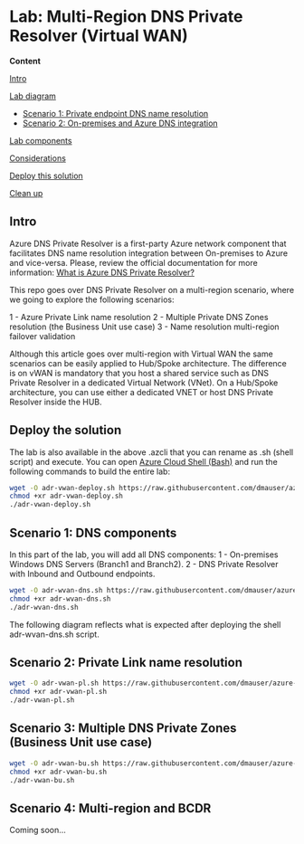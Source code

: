 # Lab: Multi-Region DNS Private Resolver (Virtual WAN)

**Content**

[Intro](#intro)

[Lab diagram](#lab-diagram)
- [Scenario 1: Private endpoint DNS name resolution](#scenario-1-private-endpoint-dns-name-resolution)
- [Scenario 2: On-premises and Azure DNS integration](#scenario-2-on-premises-and-azure-dns-integration)

[Lab components](#lab-components)

[Considerations](#considerations)

[Deploy this solution](#deploy-this-solution)

[Clean up](#clean-up)

## Intro

Azure DNS Private Resolver is a first-party Azure network component that facilitates DNS name resolution integration between On-premises to Azure and vice-versa. Please, review the official documentation for more information: [What is Azure DNS Private Resolver?](https://docs.microsoft.com/en-us/azure/dns/dns-private-resolver-overview)

This repo goes over DNS Private Resolver on a multi-region scenario, where we going to explore the following scenarios:

1 - Azure Private Link name resolution
2 - Multiple Private DNS Zones resolution (the Business Unit use case)
3 - Name resolution multi-region failover validation

Although this article goes over multi-region with Virtual WAN the same scenarios can be easily applied to Hub/Spoke architecture. The difference is on vWAN is mandatory that you host a shared service such as DNS Private Resolver in a dedicated Virtual Network (VNet). On a Hub/Spoke architecture, you can use either a dedicated VNET or host DNS Private Resolver inside the HUB.

## Deploy the solution

The lab is also available in the above .azcli that you can rename as .sh (shell script) and execute. You can open [Azure Cloud Shell (Bash)](https://shell.azure.com) and run the following commands to build the entire lab:

```bash
wget -O adr-vwan-deploy.sh https://raw.githubusercontent.com/dmauser/azure-dns-private-resolver/main/vwan-lab/adr-vwan-deploy.azcli
chmod +xr adr-vwan-deploy.sh
./adr-vwan-deploy.sh
```

## Scenario 1: DNS components

In this part of the lab, you will add all DNS components:
1 - On-premises Windows DNS Servers (Branch1 and Branch2).
2 - DNS Private Resolver with Inbound and Outbound endpoints.

```bash
wget -O adr-wvan-dns.sh https://raw.githubusercontent.com/dmauser/azure-dns-private-resolver/main/vwan-lab/adr-wvan-dns.azcli
chmod +xr adr-wvan-dns.sh
./adr-wvan-dns.sh
```

The following diagram reflects what is expected after deploying the shell adr-wvan-dns.sh script.

## Scenario 2: Private Link name resolution

```bash
wget -O adr-vwan-pl.sh https://raw.githubusercontent.com/dmauser/azure-dns-private-resolver/main/vwan-lab/adr-vwan-pl.azcli
chmod +xr adr-vwan-pl.sh
./adr-vwan-pl.sh
```

## Scenario 3: Multiple DNS Private Zones (Business Unit use case)

```bash
wget -O adr-vwan-bu.sh https://raw.githubusercontent.com/dmauser/azure-dns-private-resolver/main/vwan-lab/adr-vwan-bu.azcli
chmod +xr adr-vwan-bu.sh
./adr-vwan-bu.sh
```

## Scenario 4: Multi-region and BCDR

Coming soon...